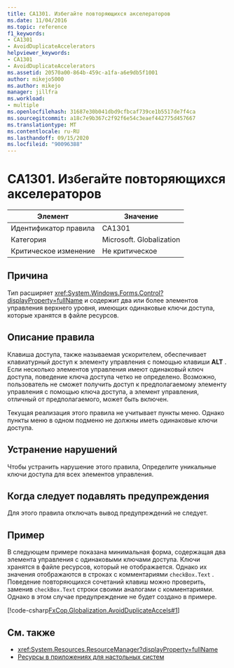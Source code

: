 ```yaml
---
title: CA1301. Избегайте повторяющихся акселераторов
ms.date: 11/04/2016
ms.topic: reference
f1_keywords:
- CA1301
- AvoidDuplicateAccelerators
helpviewer_keywords:
- CA1301
- AvoidDuplicateAccelerators
ms.assetid: 20570a00-864b-459c-a1fa-a6e9db5f1001
author: mikejo5000
ms.author: mikejo
manager: jillfra
ms.workload:
- multiple
ms.openlocfilehash: 31687e30b041dbd9cfbcaf739ce1b5517de7f4ca
ms.sourcegitcommit: a18c7e9b367c2f92f6e54c3eaef442775d457667
ms.translationtype: MT
ms.contentlocale: ru-RU
ms.lasthandoff: 09/15/2020
ms.locfileid: "90096388"
---
```

# <a name="ca1301-avoid-duplicate-accelerators"></a>CA1301. Избегайте повторяющихся акселераторов

|Элемент|Значение|
|-|-|
|Идентификатор правила|CA1301|
|Категория|Microsoft. Globalization|
|Критическое изменение|Не критическое|

## <a name="cause"></a>Причина
Тип расширяет <xref:System.Windows.Forms.Control?displayProperty=fullName> и содержит два или более элементов управления верхнего уровня, имеющих одинаковые ключи доступа, которые хранятся в файле ресурсов.

## <a name="rule-description"></a>Описание правила

Клавиша доступа, также называемая ускорителем, обеспечивает клавиатурный доступ к элементу управления с помощью клавиши **ALT** . Если несколько элементов управления имеют одинаковый ключ доступа, поведение ключа доступа четко не определено. Возможно, пользователь не сможет получить доступ к предполагаемому элементу управления с помощью ключа доступа, а элемент управления, отличный от предполагаемого, может быть включен.

Текущая реализация этого правила не учитывает пункты меню. Однако пункты меню в одном подменю не должны иметь одинаковые ключи доступа.

## <a name="how-to-fix-violations"></a>Устранение нарушений
Чтобы устранить нарушение этого правила, Определите уникальные ключи доступа для всех элементов управления.

## <a name="when-to-suppress-warnings"></a>Когда следует подавлять предупреждения
Для этого правила отключать вывод предупреждений не следует.

## <a name="example"></a>Пример
В следующем примере показана минимальная форма, содержащая два элемента управления с одинаковыми ключами доступа. Ключи хранятся в файле ресурсов, который не отображается. Однако их значения отображаются в строках с комментариями `checkBox.Text` . Поведение повторяющихся сочетаний клавиш можно проверить, заменив `checkBox.Text` строки своими аналогами с комментариями. Однако в этом случае предупреждение не будет создано в примере.

[!code-csharp[FxCop.Globalization.AvoidDuplicateAccels#1](../code-quality/codesnippet/CSharp/ca1301-avoid-duplicate-accelerators_1.cs)]

## <a name="see-also"></a>См. также

- <xref:System.Resources.ResourceManager?displayProperty=fullName>
- [Ресурсы в приложениях для настольных систем](/dotnet/framework/resources/index)
